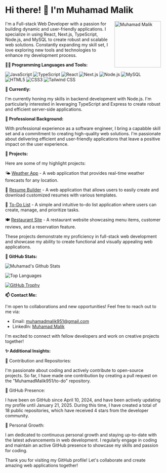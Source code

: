 # Hi there! 👋 I'm Muhamad Malik

<img src="https://github.com/MuhamadMalik951.png" alt="Muhamad Malik" align="right" width="150" height="150">

I'm a Full-stack Web Developer with a passion for building dynamic and user-friendly applications. I specialize in using React, Next.js, TypeScript, Node.js, and MySQL to create robust and scalable web solutions. Constantly expanding my skill set, I love exploring new tools and technologies to enhance my development process.

**👨‍💻 Programming Languages and Tools:**

![JavaScript](https://img.shields.io/badge/-JavaScript-F7DF1E?style=flat&logo=javascript&logoColor=black)
![TypeScript](https://img.shields.io/badge/-TypeScript-007ACC?style=flat&logo=typescript&logoColor=white)
![React](https://img.shields.io/badge/-React-61DAFB?style=flat&logo=react&logoColor=black)
![Next.js](https://img.shields.io/badge/-Next.js-000000?style=flat&logo=next.js&logoColor=white)
![Node.js](https://img.shields.io/badge/-Node.js-339933?style=flat&logo=node.js&logoColor=white)
![MySQL](https://img.shields.io/badge/-MySQL-4479A1?style=flat&logo=mysql&logoColor=white)
![HTML5](https://img.shields.io/badge/-HTML5-E34F26?style=flat&logo=html5&logoColor=white)
![CSS3](https://img.shields.io/badge/-CSS3-1572B6?style=flat&logo=css3&logoColor=white)
![Tailwind CSS](https://img.shields.io/badge/-Tailwind%20CSS-38B2AC?style=flat&logo=tailwind-css&logoColor=white)

**🌱 Currently:**

I'm currently honing my skills in backend development with Node.js. I'm particularly interested in leveraging TypeScript and Express to create robust and efficient server-side applications.

**💼 Professional Background:**

With professional experience as a software engineer, I bring a capabble skill set and a commitment to creating high-quality web solutions. I'm passionate about delivering efficient and user-friendly applications that leave a positive impact on the user experience.

**🔧 Projects:**

Here are some of my highlight projects:

🌤️ [Weather App](https://github.com/MuhamadMalik951/Weather-App) - A web application that provides real-time weather forecasts for any location.

📄 [Resume Builder](https://github.com/MuhamadMalik951/resume-builder) - A web application that allows users to easily create and download customized resumes with various templates.

📝 [To-Do List](https://github.com/MuhamadMalik951/to-do) - A simple and intuitive to-do list application where users can create, manage, and prioritize tasks.

🍽️ [Restaurant Site](https://github.com/MuhamadMalik951/Resuarant-Site) - A restaurant website showcasing menu items, customer reviews, and a reservation feature.

These projects demonstrate my proficiency in full-stack web development and showcase my ability to create functional and visually appealing web applications.

**🎉 GitHub Stats:**

![Muhamad's Github Stats](https://github-readme-stats.vercel.app/api?username=MuhamadMalik951)

![Top Languages](https://github-readme-stats.vercel.app/api/top-langs/?username=MuhamadMalik951&layout=compact)

[![GitHub Trophy](https://github-profile-trophy.vercel.app/?username=MuhamadMalik951)](https://github.com/MuhamadMalik951)

**📫 Contact Me:**

I'm open to collaborations and new opportunities! Feel free to reach out to me via:

- Email: [muhamadmalik951@gmail.com](mailto:muhamadmalik951@gmail.com)
- LinkedIn: [Muhamad Malik](https://www.linkedin.com/in/muhamad-malik/)

I'm excited to connect with fellow developers and work on creative projects together!

**✨ Additional Insights:**

🚀 Contribution and Repositories:

I'm passionate about coding and actively contribute to open-source projects. So far, I have made one contribution by creating a pull request on the "MuhamadMalik951/to-do" repository.

📅 GitHub Presence:

I have been on GitHub since April 10, 2024, and have been actively updating my profile until January 21, 2025. During this time, I have created a total of 18 public repositories, which have received 4 stars from the developer community.

🌟 Personal Growth:

I am dedicated to continuous personal growth and staying up-to-date with the latest advancements in web development. I regularly engage in coding and maintain an active GitHub presence to showcase my skills and passion for coding.

Thank you for visiting my GitHub profile! Let's collaborate and create amazing web applications together!
